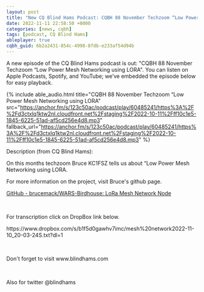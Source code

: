 ```yaml
---
layout: post
title: "New CQ Blind Hams Podcast: CQBH 88 November Techzoom “Low Power Mesh Networking using LORA"
date: 2022-11-11 22:58:50 +0000
categories: [news, cqbh]
tags: [podcast, CQ Blind Hams]
ableplayer: true
cqbh_guid: 6b2a2431-854c-4998-8fdb-e233af54d94b
---
```


A new episode of the CQ Blind Hams podcast is out: "CQBH 88 November Techzoom “Low Power Mesh Networking using LORA". You can listen on Apple Podcasts, Spotify, and YouTube; we’ve embedded the episode below for easy playback.

{% include able_audio.html title="CQBH 88 November Techzoom “Low Power Mesh Networking using LORA" src="https://anchor.fm/s/123c50ac/podcast/play/60485241/https%3A%2F%2Fd3ctxlq1ktw2nl.cloudfront.net%2Fstaging%2F2022-10-11%2Fff10c1e5-1845-6225-51ad-af5cd256e4d8.mp3" fallback_url="https://anchor.fm/s/123c50ac/podcast/play/60485241/https%3A%2F%2Fd3ctxlq1ktw2nl.cloudfront.net%2Fstaging%2F2022-10-11%2Fff10c1e5-1845-6225-51ad-af5cd256e4d8.mp3" %}

Description (from CQ Blind Hams):

<p>On this months techzoom Bruce KC1FSZ tells us about “Low Power Mesh Networking using LORA.</p>
<p>For more information on the project, visit Bruce's github page.</p>
<p><a href="https://github.com/brucemack/WARS-Birdhouse">GitHub - brucemack/WARS-Birdhouse: LoRa Mesh Network Node</a></p>
<p><br></p>
<p>For transcription click on DropBox link below.</p>
<p>https://www.dropbox.com/s/b1f5d0gawhv7imc/mesh%20network2022-11-10_20-03-24S.txt?dl=1</p>
<p><br></p>
<p>Don't forget to visit www.blindhams.com</p>
<p><br></p>
<p>Also for twitter @blindhams</p>
